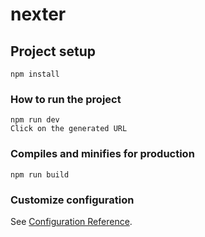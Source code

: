 # nexter

## Project setup
```
npm install
```

### How to run the project
```
npm run dev
Click on the generated URL
```

### Compiles and minifies for production
```
npm run build
```

### Customize configuration
See [Configuration Reference](https://cli.vuejs.org/config/).
